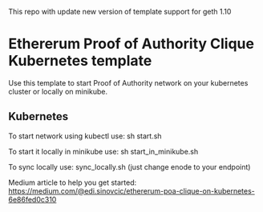 This repo with update new version of template support for geth 1.10


# Ethererum Proof of Authority Clique Kubernetes template
Use this template to start Proof of Authority network on your kubernetes cluster or locally on minikube.

## Kubernetes 
To start network using kubectl use:
sh start.sh

To start it locally in minikube use:
sh start_in_minikube.sh

To sync locally use:
sync_locally.sh (just change enode to your endpoint)

Medium article to help you get started: https://medium.com/@edi.sinovcic/ethererum-poa-clique-on-kubernetes-6e86fed0c310
